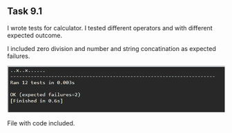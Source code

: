 ## Task 9.1

I wrote tests for calculator. I tested different operators and with different expected outcome.

I included zero division and number and string concatination as expected failures.

<p><img src="./screenshots/calc_test.png"></p>

File with code included.
